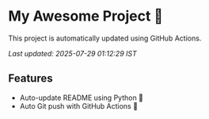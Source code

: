 # My Awesome Project 🚀

This project is automatically updated using GitHub Actions.

_Last updated: 2025-07-29 01:12:29 IST_

## Features
- Auto-update README using Python 🐍
- Auto Git push with GitHub Actions 🤖
